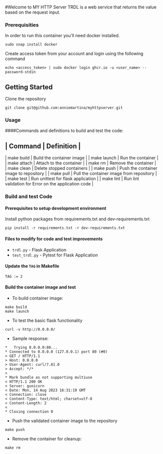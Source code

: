 #Welcome to MY HTTP Server
TRDL is a web service that returns the value based on the request input. 

### Prerequisities

In order to run this container you'll need docker installed.

```
sudo snap install docker
```

Create access token from your account and login using the following command
```
echo <access_token> | sudo docker login ghcr.io -u <user_name> --password-stdin
```

## Getting Started
Clone the repository
```
git clone git@github.com:anniemartina/myhttpserver.git
```

### Usage

####Commands and definitions to build and test the code:

| Command 	| Definition |
-----------------------------
| make build 	| Build the container image |
| make launch	| Run the container |
| make attach 	| Attach to the container |
| make rm       | Remove the container |
| make clean 	| Delete stopped containers |
| make push 	| Push the container image to repository |
| make pull 	| Pull the container image from repository |
| make test 	| Run unittest for flask application |
| make lint	| Run lint validation for Error on the application code |

### Build and test Code

#### Prerequisites to setup development environment

Install python packages from requirements.txt and dev-requirements.txt
```
pip install -r requirements.txt -r dev-requirements.txt
```
#### Files to modify for code and test improvements

* `trdl.py` - Flask Application
* `test_trdl.py` - Pytest for Flask Application

#### Update the `TAG` in Makefile
```
TAG := 2
```
#### Build the container image and test
* To build container image:
```
make build
make launch
```
* To test the basic flask functionality
```
curl -v http://0.0.0.0/
```
* Sample response:
```
*   Trying 0.0.0.0:80...
* Connected to 0.0.0.0 (127.0.0.1) port 80 (#0)
> GET / HTTP/1.1
> Host: 0.0.0.0
> User-Agent: curl/7.81.0
> Accept: */*
>
* Mark bundle as not supporting multiuse
< HTTP/1.1 200 OK
< Server: gunicorn
< Date: Mon, 14 Aug 2023 16:31:19 GMT
< Connection: close
< Content-Type: text/html; charset=utf-8
< Content-Length: 2
<
* Closing connection 0
```
* Push the validated container image to the repository
```
make push
```
* Remove the container for cleanup:
```
make rm
```
